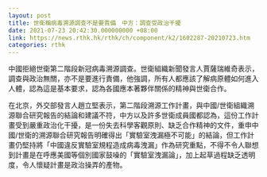 ```yaml
---
layout: post
title: 世衛稱病毒溯源調查不是要責備　中方：調查受政治干擾
date: 2021-07-23 20:42:30.000000000 +08:00
link: https://news.rthk.hk/rthk/ch/component/k2/1602287-20210723.htm
categories: rthk
---
```


中國拒絕世衛第二階段新冠病毒溯源調查。世衛組織新聞發言人賈薩瑞維奇表示，調查與政治無關，亦不是要進行責備，他強調，所有人都應該了解病原體如何進入人體，認為這是基本要求，認為各國應本著夥伴關係的精神與世衛合作。

在北京，外交部發言人趙立堅表示，第二階段溯源工作計畫，與中國/世衛組織溯源聯合研究報告的結論和建議不符，中方以及許多世衛成員國都認為，這份工作計畫受到嚴重政治化干擾，是一份失去科學客觀原則、缺乏合作精神的文件，重申中國/世衛的溯源聯合研究報告明確得出「實驗室洩漏極不可能」的結論，但工作計畫仍堅持將「中國違反實驗室規程造成病毒洩漏」作為研究重點，不得不令人聯想到計畫是在呼應美國等個別國家鼓噪的「實驗室洩漏論」，加上起草過程缺乏透明度，令人懷疑計畫是政治操弄的產物。
